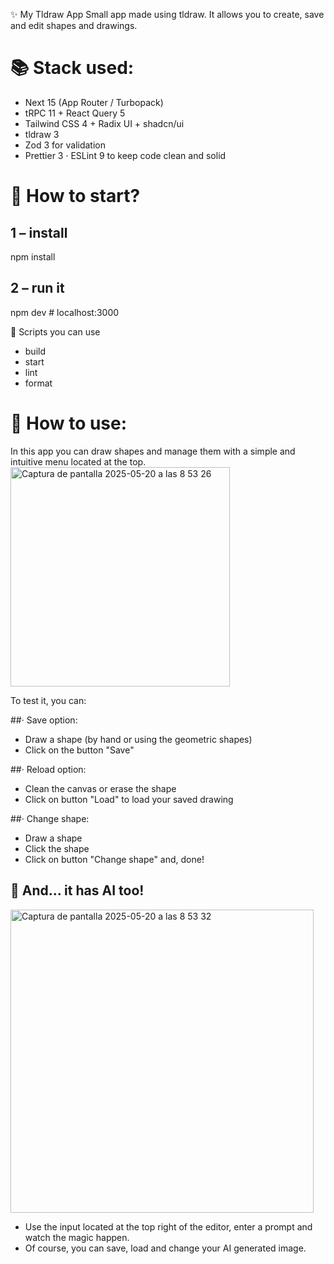 ✨ My Tldraw App
Small app made using tldraw. It allows you to create, save and edit shapes and drawings.

# 📚 Stack used:

- Next 15 (App Router / Turbopack)
- tRPC 11 + React Query 5
- Tailwind CSS 4 + Radix UI + shadcn/ui
- tldraw 3
- Zod 3 for validation
- Prettier 3 · ESLint 9 to keep code clean and solid

# 🚀 How to start?

## 1 – install

npm install

## 2 – run it

npm dev # localhost:3000

🔧 Scripts you can use

- build
- start
- lint
- format

# 🎨 How to use:

In this app you can draw shapes and manage them with a simple and intuitive menu located at the top.
<img width="351" alt="Captura de pantalla 2025-05-20 a las 8 53 26" src="https://github.com/user-attachments/assets/74b4228c-4655-40d8-b90f-9a11304d89f6" />

To test it, you can:

##· Save option:

- Draw a shape (by hand or using the geometric shapes)
- Click on the button "Save"

##· Reload option:

- Clean the canvas or erase the shape
- Click on button "Load" to load your saved drawing

##· Change shape:

- Draw a shape
- Click the shape
- Click on button "Change shape" and, done!

## 🤖 And... it has AI too!
<img width="485" alt="Captura de pantalla 2025-05-20 a las 8 53 32" src="https://github.com/user-attachments/assets/458777d3-117b-4b34-ac4a-e0053c6d8f86" />

- Use the input located at the top right of the editor, enter a prompt and watch the magic happen.
- Of course, you can save, load and change your AI generated image.





